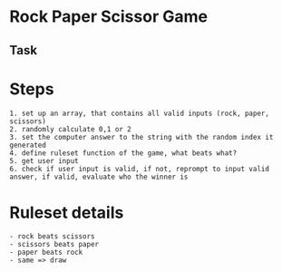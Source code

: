 # Rock Paper Scissor Game

## Task

# Steps
 
    1. set up an array, that contains all valid inputs (rock, paper, scissors)
    2. randomly calculate 0,1 or 2 
    3. set the computer answer to the string with the random index it generated
    4. define ruleset function of the game, what beats what?
    5. get user input
    6. check if user input is valid, if not, reprompt to input valid answer, if valid, evaluate who the winner is

# Ruleset details
    - rock beats scissors
    - scissors beats paper
    - paper beats rock
    - same => draw